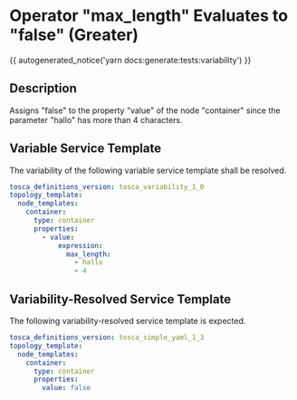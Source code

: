 # Operator "max_length" Evaluates to "false" (Greater)

{{ autogenerated_notice('yarn docs:generate:tests:variability') }}

## Description

Assigns "false" to the property "value" of the node "container" since the parameter "hallo" has more than 4 characters.

## Variable Service Template

The variability of the following variable service template shall be resolved.

```yaml linenums="1"
tosca_definitions_version: tosca_variability_1_0
topology_template:
  node_templates:
    container:
      type: container
      properties:
        - value:
            expression:
              max_length:
                - hallo
                - 4
```



## Variability-Resolved Service Template

The following variability-resolved service template is expected.

```yaml linenums="1"
tosca_definitions_version: tosca_simple_yaml_1_3
topology_template:
  node_templates:
    container:
      type: container
      properties:
        value: false
```

